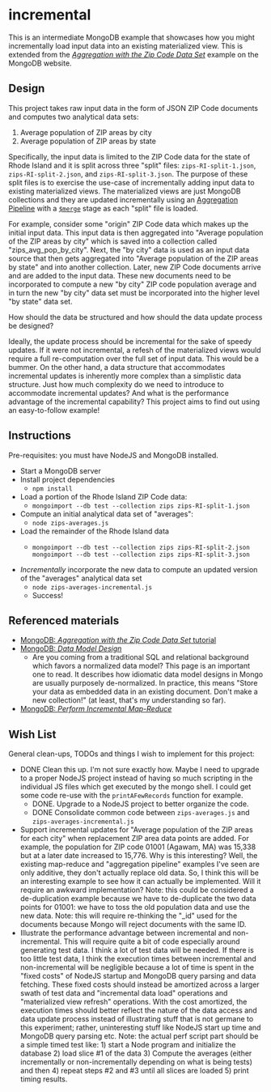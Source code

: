 # incremental

This is an intermediate MongoDB example that showcases how you might incrementally load input data into an existing
materialized view. This is extended from the [*Aggregation with the Zip Code Data Set*](https://docs.mongodb.com/manual/tutorial/aggregation-zip-code-data-set/)
example on the MongoDB website.

## Design

This project takes raw input data in the form of JSON ZIP Code documents and computes two analytical data sets:

1. Average population of ZIP areas by city
1. Average population of ZIP areas by state

Specifically, the input data is limited to the ZIP Code data for the state of Rhode Island and it is split across three
"split" files: `zips-RI-split-1.json`, `zips-RI-split-2.json`, and `zips-RI-split-3.json`. The purpose of these split files
is to exercise the use-case of incrementally adding input data to existing materialized views. The materialized views are
just MongoDB collections and they are updated incrementally using an [Aggregation Pipeline](https://docs.mongodb.com/manual/core/aggregation-pipeline/)
with a [`$merge`](https://docs.mongodb.com/manual/reference/operator/aggregation/merge/#pipe._S_merge) stage as each "split"
file is loaded.

For example, consider some "origin" ZIP Code data which makes up the initial input data. This input data is then aggregated
into "Average population of the ZIP areas by city" which is saved into a collection called "zips_avg_pop_by_city".
Next, the "by city" data is used as an input data source that then gets aggregated into "Average population of the ZIP areas
by state" and into another collection. Later, new ZIP Code documents arrive and are added to the input data. These new documents need to be
incorporated to compute a new "by city" ZIP code population average and in turn the new "by city" data set must be
incorporated into the higher level "by state" data set.

How should the data be structured and how should the data update process be designed?

Ideally, the update process should be incremental for the sake of speedy updates. If it were not incremental, a refesh of
the materialized views would require a full re-computation over the full set of input data. This would be a bummer. On the
other hand, a data structure that accommodates incremental updates is inherently more complex than a simplistic data structure.
Just how much complexity do we need to introduce to accommodate incremental updates? And what is the performance advantage
of the incremental capability? This project aims to find out using an easy-to-follow example!

## Instructions

Pre-requisites: you must have NodeJS and MongoDB installed. 

* Start a MongoDB server
* Install project dependencies
  * `npm install`
* Load a portion of the Rhode Island ZIP Code data:
  * `mongoimport --db test --collection zips zips-RI-split-1.json`
* Compute an initial analytical data set of "averages":
  * `node zips-averages.js`
* Load the remainder of the Rhode Island data
  * ```
    mongoimport --db test --collection zips zips-RI-split-2.json
    mongoimport --db test --collection zips zips-RI-split-3.json
    ```
* *Incrementally* incorporate the new data to compute an updated version of the "averages" analytical data set
  * `node zips-averages-incremental.js`
  * Success!

## Referenced materials

* [MongoDB: *Aggregation with the Zip Code Data Set* tutorial](https://docs.mongodb.com/manual/tutorial/aggregation-zip-code-data-set/)
* [MongoDB: *Data Model Design*](https://docs.mongodb.com/manual/core/data-model-design)
    * Are you coming from a traditional SQL and relational background which favors a normalized data model? This page is
      an important one to read. It describes how idiomatic data model designs in Mongo are usually purposely de-normalized.
      In practice, this means "Store your data as embedded data in an existing document. Don't make a new collection!" (at
      least, that's my understanding so far).
* [MongoDB: *Perform Incremental Map-Reduce*](https://docs.mongodb.com/manual/tutorial/perform-incremental-map-reduce/)

## Wish List

General clean-ups, TODOs and things I wish to implement for this project:

* DONE Clean this up. I'm not sure exactly how. Maybe I need to upgrade to a proper NodeJS project instead of having so much
  scripting in the individual JS files which get executed by the mongo shell. I could get some code re-use with the `printAFewRecords`
  function for example.
  * DONE. Upgrade to a NodeJS project to better organize the code.
  * DONE Consolidate common code between `zips-averages.js` and `zips-averages-incremental.js`
* Support incremental updates for "Average population of the ZIP areas for each city" when replacement ZIP area
  data points are added. For example, the population for ZIP code 01001 (Agawam, MA) was 15,338 but at a later date increased
  to 15,776. Why is this interesting? Well, the existing map-reduce and "aggregation pipeline" examples I've seen are only
  additive, they don't actually replace old data. So, I think this will be an interesting example to see how it can actually
  be implemented. Will it require an awkward implementation? Note: this could be considered a de-duplication example because we have
  to de-duplicate the two data points for 01001: we have to toss the old population data and use the new data. Note: this
  will require re-thinking the "_id" used for the documents because Mongo will reject documents with the same ID. 
* Illustrate the performance advantage between incremental and non-incremental. This will require quite a bit of code especially
  around generating test data. I think a lot of test data will be needed. If there is too little test data, I think the
  execution times between incremental and non-incremental will be negligible because a lot of time is spent in the "fixed costs"
  of NodeJS startup and MongoDB query parsing and data fetching. These fixed costs should instead be amortized across a
  larger swath of test data and "incremental data load" operations and "materialized view refresh" operations. With the
  cost amortized, the execution times should better reflect the nature of the data access and data update process instead
  of illustrating stuff that is not germane to this experiment; rather, uninteresting stuff like NodeJS start up time and
  MongoDB query parsing etc. Note: the actual perf script part should be a simple timed test like: 1) start a Node program
  and initialize the database 2) load slice #1 of the data 3) Compute the averages (either incrementally
  or non-incrementally depending on what is being tests) and then 4) repeat steps #2 and #3 until all slices are loaded
  5) print timing results.
